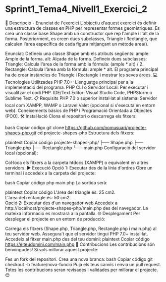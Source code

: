 # Sprint1_Tema4_Nivell1_Exercici_2

📄 Descripció - Enunciat de l'exercici
L'objectiu d'aquest exercici és definir una estructura de classes en PHP per representar formes geomètriques. Es crea una classe base Shape amb un constructor que rep l'ample i l'alt de la forma. Posteriorment, es creen dues subclasses, Triangle i Rectangle, que calculen l'àrea específica de cada figura mitjançant un mètode area().

Enunciat:
Defineix una classe Shape amb els atributs següents:
ample: Ample de la forma.
alt: Alçada de la forma.
Defineix dues subclasses:
Triangle: Calcula l'àrea de la forma amb la fórmula: (ample * alt) / 2.
Rectangle: Calcula l'àrea amb la fórmula: ample * alt.
El programa principal ha de crear instàncies de Triangle i Rectangle i mostrar les seves àrees.
💻 Tecnologies Utilitzades
PHP 7.0+: Llenguatge principal per a la implementació del programa.
PHP CLI o Servidor Local: Per executar i visualitzar el codi PHP.
IDE/Text Editor: Visual Studio Code, PHPStorm o Sublime Text.
📋 Requisits
PHP 7.0 o superior instal·lat al sistema.
Servidor local com XAMPP, WAMP o Laravel Valet (opcional si s'executa en entorn web).
Coneixements bàsics de PHP i Programació Orientada a Objectes (POO).
🛠️ Instal·lació
Clona el repositori o descarrega els fitxers:

bash
Copiar código
git clone https://github.com/nomusuari/projecte-shapes-php.git
cd projecte-shapes-php
Estructura dels fitxers:

plaintext
Copiar código
projecte-shapes-php/
├── Shape.php
├── Triangle.php
├── Rectangle.php
└── main.php
Configuració del servidor local (opcional):

Col·loca els fitxers a la carpeta htdocs (XAMPP) o equivalent en altres servidors.
▶️ Execució
Opció 1: Executar des de la línia d'ordres
Obre un terminal i accedeix a la carpeta del projecte:

bash
Copiar código
php main.php
La sortida serà:

plaintext
Copiar código
L'àrea del triangle és: 25 cm2.  
L'àrea del rectangle és: 50 cm2.  
Opció 2: Executar des d'un navegador web
Accedeix a http://localhost/projecte-shapes-php/main.php des del navegador.
La mateixa informació es mostrarà a la pantalla.
🌐 Desplegament
Per desplegar el projecte en un entorn de producció:

Carrega els fitxers (Shape.php, Triangle.php, Rectangle.php i main.php) al teu servidor web.
Assegura't que el servidor tingui PHP 7.0+ instal·lat.
Accedeix al fitxer main.php des del teu domini:
plaintext
Copiar código
https://elteudomini.com/main.php
🤝 Contribucions
Les contribucions són benvingudes! Si vols millorar aquest projecte:

Fes un fork del repositori.
Crea una nova branca:
bash
Copiar código
git checkout -b feature/nova-funcio
Puja els teus canvis i envia un pull request.
Totes les contribucions seran revisades i validades per millorar el projecte. 😊